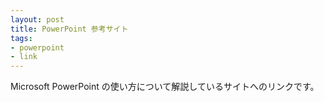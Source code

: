 ```yaml
---
layout: post
title: PowerPoint 参考サイト
tags:
- powerpoint
- link
---
```

Microsoft PowerPoint の使い方について解説しているサイトへのリンクです。


